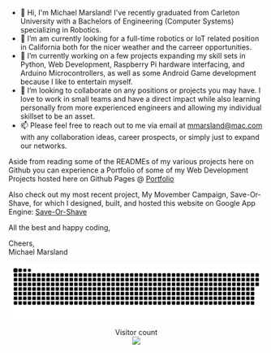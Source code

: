 - 👋 Hi, I'm Michael Marsland! I've recently graduated from Carleton University with a Bachelors of Engineering (Computer Systems) specializing in Robotics.
- 👀 I’m am currently looking for a full-time robotics or IoT related position in California both for the nicer weather and the carreer opportunities.
- 🌱 I’m currently working on a few projects expanding my skill sets in Python, Web Development, Raspberry Pi hardware interfacing, and Arduino Microcontrollers, as well as some Android Game development because I like to entertain myself.
- 💞️ I’m looking to collaborate on any positions or projects you may have. I love to work in small teams and have a direct impact while also learning personally from more experienced engineers and allowing my individual skillset to be an asset.
- 📫 Please feel free to reach out to me via email at mmarsland@mac.com with any collaboration ideas, career prospects, or simply just to expand our networks.

Aside from reading some of the READMEs of my various projects here on Github you can experience a Portfolio of some of my Web Development Projects hosted here on Github Pages @ [Portfolio](https://mmarsland.github.io/Portfolio/)

Also check out my most recent project, My Movember Campaign, Save-Or-Shave, for which I designed, built, and hosted this website on Google App Engine: [Save-Or-Shave](https://save-or-shave-v2.uw.r.appspot.com/m/mmarsland)

All the best and happy coding,

Cheers,  
Michael Marsland

<a href=#><img src="contributions.svg"></a>

<p align="center"> 
  Visitor count<br>
  <img src="https://profile-counter.glitch.me/mmarsland/count.svg" />
</p>
